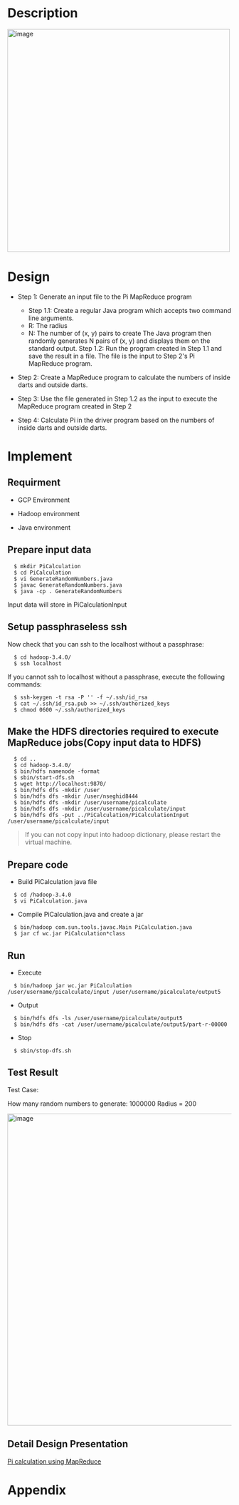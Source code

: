 
# Description

<img width="500" alt="image" src="https://user-images.githubusercontent.com/93315926/194803849-7c4c723f-81a1-48ef-b068-12dd25496823.png">

# Design

* Step 1: Generate an input file to the Pi MapReduce program
    * Step 1.1: Create a regular Java program which accepts two command line arguments.
    * R: The radius
    * N: The number of (x, y) pairs to create
    The Java program then randomly generates N pairs of (x, y) and displays them on the standard output.
  Step 1.2: Run the program created in Step 1.1 and save the result in a file. The file is the input to Step 2's Pi MapReduce program.

* Step 2: Create a MapReduce program to calculate the numbers of inside darts and outside darts.
* Step 3: Use the file generated in Step 1.2 as the input to execute the MapReduce program created in Step 2
* Step 4: Calculate Pi in the driver program based on the numbers of inside darts and outside darts.

# Implement

## Requirment

* GCP Environment


* Hadoop environment


* Java environment

## Prepare input data
```
  $ mkdir PiCalculation
  $ cd PiCalculation
  $ vi GenerateRandomNumbers.java
  $ javac GenerateRandomNumbers.java
  $ java -cp . GenerateRandomNumbers
```

Input data will store in PiCalculationInput

## Setup passphraseless ssh
Now check that you can ssh to the localhost without a passphrase:
```
  $ cd hadoop-3.4.0/
  $ ssh localhost
```
If you cannot ssh to localhost without a passphrase, execute the following commands:
```
  $ ssh-keygen -t rsa -P '' -f ~/.ssh/id_rsa
  $ cat ~/.ssh/id_rsa.pub >> ~/.ssh/authorized_keys
  $ chmod 0600 ~/.ssh/authorized_keys
```

## Make the HDFS directories required to execute MapReduce jobs(Copy input data to HDFS)
```
  $ cd ..
  $ cd hadoop-3.4.0/
  $ bin/hdfs namenode -format
  $ sbin/start-dfs.sh
  $ wget http://localhost:9870/
  $ bin/hdfs dfs -mkdir /user
  $ bin/hdfs dfs -mkdir /user/nseghid8444
  $ bin/hdfs dfs -mkdir /user/username/picalculate
  $ bin/hdfs dfs -mkdir /user/username/picalculate/input
  $ bin/hdfs dfs -put ../PiCalculation/PiCalculationInput /user/username/picalculate/input
```
> If you can not copy input into hadoop dictionary, please restart the virtual machine.

## Prepare code

* Build PiCalculation java file
```
  $ cd /hadoop-3.4.0
  $ vi PiCalculation.java      
```

* Compile PiCalculation.java and create a jar
```
  $ bin/hadoop com.sun.tools.javac.Main PiCalculation.java
  $ jar cf wc.jar PiCalculation*class  
```

## Run

* Execute
```
  $ bin/hadoop jar wc.jar PiCalculation /user/username/picalculate/input /user/username/picalculate/output5
```

* Output
```
  $ bin/hdfs dfs -ls /user/username/picalculate/output5
  $ bin/hdfs dfs -cat /user/username/picalculate/output5/part-r-00000 
```

* Stop
```
  $ sbin/stop-dfs.sh
```

## Test Result

Test Case:

How many random numbers to generate: 1000000
Radius = 200

<img width="700" alt="image" src="https://user-images.githubusercontent.com/93315926/194802159-668eb99d-39c7-4feb-b0ee-1921e827bf41.png">

## Detail Design Presentation
[Pi calculation using MapReduce](https://docs.google.com/presentation/d/1SfhsLRsk71G_YDLw-eBnDyk6nwd0qdZ1rLrxOv_LQGE/edit#slide=id.g25f6af9dd6_0_0)

# Appendix
